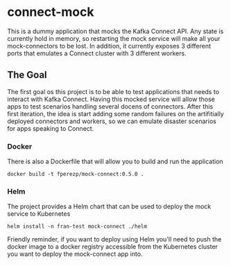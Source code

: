 # connect-mock

This is a dummy application that mocks the Kafka Connect API. 
Any state is currently hold in memory, so restarting the mock service will make all your mock-connectors to be lost.
In addition, it currently exposes 3 different ports that emulates a Connect cluster with 3 different workers.

## The Goal
The first goal os this project is to be able to test applications that needs to interact with Kafka Connect. Having this mocked service will allow those apps to test scenarios handling several docens of connectors.
After this first iteration, the idea is start adding some random failures on the artifitially deployed connectors and workers, so we can emulate disaster scenarios for apps speaking to Connect.


### Docker
There is also a Dockerfile that will allow you to build and run the application

```
docker build -t fperezp/mock-connect:0.5.0 .
```


### Helm
The project provides a Helm chart that can be used to deploy the mock service to Kubernetes

```
helm install -n fran-test mock-connect ./helm
```

Friendly reminder, if you want to deploy using Helm you'll need to push the docker image to a docker registry accessible from the Kubernetes cluster you want to deploy the mock-connect app into.
